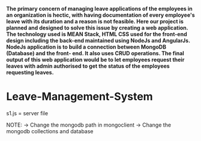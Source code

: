 **The primary concern of managing leave applications of the employees in an organization is hectic, with having
documentation of every employee's leave with its duration and a reason is not feasible.
Here our project is planned and designed to solve this issue by creating a web application.
The technology used is MEAN Stack, HTML CSS used for the front-end design including the back-end maintained
using NodeJs and AngularJs. NodeJs application is to build a connection between MongoDB (Database) and the front-
end. It also uses CRUD operations.
The final output of this web application would be to let employees request their leaves with admin authorised to get
the status of the employees requesting leaves.**









# Leave-Management-System

s1.js = server file

NOTE:
-> Change the mongodb path in mongoclient
-> Change the mongodb collections and database 

